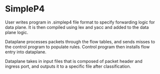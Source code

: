 # SimpleP4

User writes program in .simplep4 file format to specify forwarding logic for data plane. It is then compiled using lex and yacc and added to the data plane logic.

Dataplane processes packets through the flow tables, and sends misses to the control program to populate rules. Control program then installs flow entry into dataplane. 

Dataplane takes in input files that is composed of packet header and ingress port, and outputs it to a specific file after classification. 



